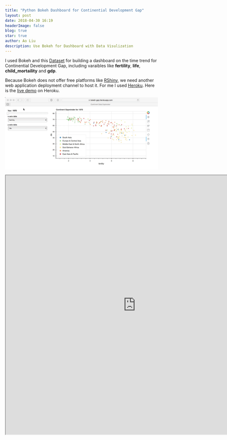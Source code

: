 ```yaml
---
title: "Python Bokeh Dashboard for Continential Development Gap"
layout: post
date: 2018-04-30 16:19
headerImage: false
blog: true
star: true
author: Ao Liu
description: Use Bokeh for Dashboard with Data Visulization
---
```


I used Bokeh and this [Dataset](https://github.com/aoliu95/Continent_Gapminer/blob/master/gapminder_tidy.csv) for building a dashboard on the time trend for Continential Development Gap, including varaibles like **fertility**, **life**, **child_mortaility** and **gdp**. 

Because Bokeh does not offer free platforms like [RShiny](https://shiny.rstudio.com/), we need another web application deployment channel to host it. For me I used [Heroku](https://www.heroku.com/). Here is the [live demo](https://bokeh-gap.herokuapp.com/bokehgap) on Heroku.

![Screenshot](https://github.com/aoliu95/Continent_Gapminer/raw/master/Demo.gif)  

<iframe width = "855" height = "855" src="https://dashboard.heroku.com/apps/bokeh-gap"/></iframe>